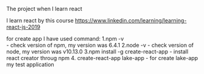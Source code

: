 The project when I learn react

I learn react by this course https://www.linkedin.com/learning/learning-react-js-2019

for create app I have used command: 
1.npm -v  
	-  check version of npm, my version was 6.4.1
2.node -v 
	- check version of node, my version was v10.13.0
3.npm install -g create-react-app 
	-  install react creator throug npm
4. create-react-app lake-app
	- for create lake-app my test application
